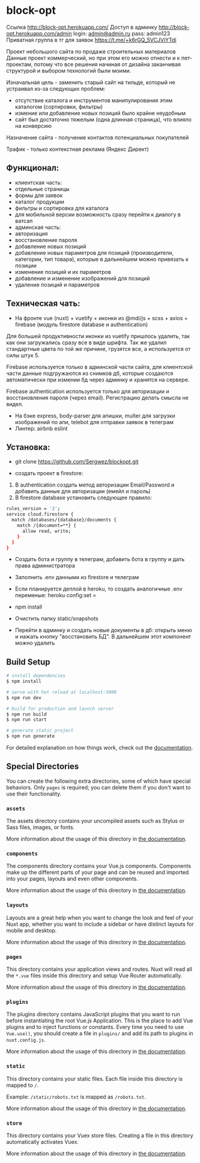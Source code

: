 # block-opt

Ссылка http://block-opt.herokuapp.com/
Доступ в админку http://block-opt.herokuapp.com/admin
login: admin@admin.ru pass: admin123
Приватная группа в тг для заявок https://t.me/+k6rGQ_5VCJViYTdi

Проект небольшого сайта по продаже строительных материалов
Данные проект коммерческий, но при этом его можно отнести и к пет-проектам, потому что все решения начиная от дизайна заканчивая структурой и выбором технологий были моими. 

Изначальная цель - заменить старый сайт на тильде, который не устраивал из-за следующих проблем:
- отсутствие каталога и инструментов манипулирования этим каталогом (сортировки, фильтры)
- измение или добавление новых позиций было крайне неудобным
- сайт был достаточно тяжелым (одна длинная страница), что влияло на конверсию

Назначение сайта - получение контактов потенциальных покупателей

Трафик - только контекстная реклама (Яндекс Директ)

## Функционал:
- клиентская часть:
 - отдельные страницы
 - формы для заявок 
 - каталог продукции
 - фильтры и сортировка для каталога
 - для мобильной версии возможность сразу перейти к диалогу в ватсап
- админская часть:
 - авторизация 
 - восстановление пароля
 - добавление новых позиций
 - добавление новых параметров для позиций (производители, категории, тип товара), которые в дальнейшем можно привязать к позиции
 - изменение позиций и их параметров
 - добавление и изменение изображений для позиций
 - удаление позиций и параметров

## Техническая чать:
- На фронте vue (nuxt) + vuetify + иконки из @mdi/js + scss + axios + firebase (модуль firestore database и authentication)

Для большей продуктивности иконки из vuetify пришлось удалить, так как они загружались сразу все в виде шрифта. Так же удалил стандартные цвета по той же причине, грузятся все, а используется от силы штук 5.

Firebase используется только в админской части сайта, для клиентской части данные подгружаются из снимков дб, которые создаются автоматически при измении бд через админку и хранятся на сервере.

Firebase authentication используется только для авторизации и восстановления пароля (через email). Регистрацию делать смысла не видел.


- На бэке express, body-parser для апишки, multer для загрузки изображений по апи, telebot для отправки заявок в телеграм
- Линтер: airbnb eslint


## Установка:
- git clone https://github.com/Sergwez/blockopt.git 

- создать проект в firestore:
1. В authentication создать метод авторизации Email/Password и добавить данные для авторизации (емейл и пароль)
2. В firestore database установить следующее правило:
```bash
rules_version = '2';
service cloud.firestore {
  match /databases/{database}/documents {
    match /{document=**} {
      allow read, write;
    }
  }
}
```
- Создать бота и группу в телеграм, добавить бота в группу и дать права администратора

- Заполнить .env данными из firestore и телеграм

- Если планируется деплой в heroku, то создать аналогичные .env переменые: heroku config:set <name>=<value>

- npm install

- Очистить папку static/snapshots

- Перейти в админку и создать новые документы в дб: открыть меню и нажать кнопку "восстановить БД". В дальнейшем этот компонент можно удалить




## Build Setup

```bash
# install dependencies
$ npm install

# serve with hot reload at localhost:3000
$ npm run dev

# build for production and launch server
$ npm run build
$ npm run start

# generate static project
$ npm run generate
```

For detailed explanation on how things work, check out the [documentation](https://nuxtjs.org).

## Special Directories

You can create the following extra directories, some of which have special behaviors. Only `pages` is required; you can delete them if you don't want to use their functionality.

### `assets`

The assets directory contains your uncompiled assets such as Stylus or Sass files, images, or fonts.

More information about the usage of this directory in [the documentation](https://nuxtjs.org/docs/2.x/directory-structure/assets).

### `components`

The components directory contains your Vue.js components. Components make up the different parts of your page and can be reused and imported into your pages, layouts and even other components.

More information about the usage of this directory in [the documentation](https://nuxtjs.org/docs/2.x/directory-structure/components).

### `layouts`

Layouts are a great help when you want to change the look and feel of your Nuxt app, whether you want to include a sidebar or have distinct layouts for mobile and desktop.

More information about the usage of this directory in [the documentation](https://nuxtjs.org/docs/2.x/directory-structure/layouts).


### `pages`

This directory contains your application views and routes. Nuxt will read all the `*.vue` files inside this directory and setup Vue Router automatically.

More information about the usage of this directory in [the documentation](https://nuxtjs.org/docs/2.x/get-started/routing).

### `plugins`

The plugins directory contains JavaScript plugins that you want to run before instantiating the root Vue.js Application. This is the place to add Vue plugins and to inject functions or constants. Every time you need to use `Vue.use()`, you should create a file in `plugins/` and add its path to plugins in `nuxt.config.js`.

More information about the usage of this directory in [the documentation](https://nuxtjs.org/docs/2.x/directory-structure/plugins).

### `static`

This directory contains your static files. Each file inside this directory is mapped to `/`.

Example: `/static/robots.txt` is mapped as `/robots.txt`.

More information about the usage of this directory in [the documentation](https://nuxtjs.org/docs/2.x/directory-structure/static).

### `store`

This directory contains your Vuex store files. Creating a file in this directory automatically activates Vuex.

More information about the usage of this directory in [the documentation](https://nuxtjs.org/docs/2.x/directory-structure/store).
